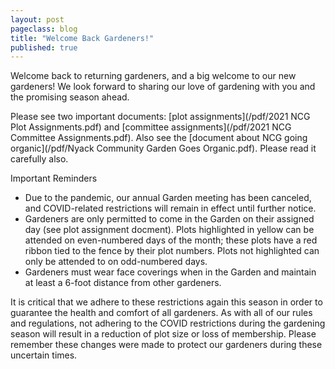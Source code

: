 ```yaml
---
layout: post
pageclass: blog
title: "Welcome Back Gardeners!"
published: true
---
```

Welcome back to returning gardeners, and a big welcome to our new gardeners!
We look forward to sharing our love of gardening with you and the promising season ahead.
 
Please see two important documents: [plot assignments](/pdf/2021 NCG Plot Assignments.pdf) and [committee assignments](/pdf/2021 NCG Committee Assignments.pdf). Also see the [document about NCG going organic](/pdf/Nyack Community Garden Goes Organic.pdf). Please read it carefully also.
 
Important Reminders

* Due to the pandemic, our annual Garden meeting has been canceled, and COVID-related restrictions will remain in effect until further notice.
* Gardeners are only permitted to come in the Garden on their assigned day (see plot assignment docment). Plots highlighted in yellow can be attended on even-numbered days of the month; these plots have a red ribbon tied to the fence by their plot numbers. Plots not highlighted can only be attended to on odd-numbered days.
* Gardeners must wear face coverings when in the Garden and maintain at least a 6-foot distance from other gardeners.
 
It is critical that we adhere to these restrictions again this season in order to guarantee the health and comfort of all gardeners. As with all of our rules and regulations, not adhering to the COVID restrictions during the gardening season will result in a reduction of plot size or loss of membership. Please remember these changes were made to protect our gardeners during these uncertain times.
 
